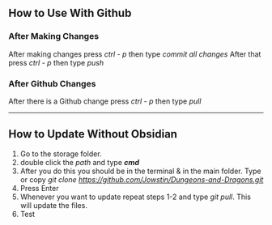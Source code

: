 ## How to Use With Github

### After Making Changes
After making changes press *ctrl - p* then type *commit all changes*
After that press *ctrl - p* then type *push*

### After Github Changes
After there is a Github change press *ctrl - p* then type *pull*

--- 
## How to Update Without Obsidian
1. Go to the storage folder.
2. double click the *path* and type ***cmd***
3. After you do this you should be in the terminal & in the main folder. Type or copy *git clone https://github.com/Jowstin/Dungeons-and-Dragons.git* 
4. Press Enter
5. Whenever you want to update repeat steps 1-2 and type *git pull*. This will update the files.
6. Test